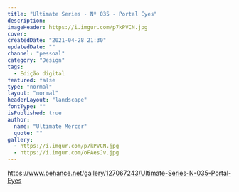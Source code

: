 ```yaml
---
title: "Ultimate Series - Nº 035 - Portal Eyes"
description:
imageHeader: https://i.imgur.com/p7kPVCN.jpg
cover:
createdDate: "2021-04-28 21:30"
updatedDate: ""
channel: "pessoal"
category: "Design"
tags:
  - Edição digital
featured: false
type: "normal"
layout: "normal"
headerLayout: "landscape"
fontType: ""
isPublished: true
author:
  name: "Ultimate Mercer"
  quote: ""
gallery:
  - https://i.imgur.com/p7kPVCN.jpg
  - https://i.imgur.com/oFAesJv.jpg
---
```


https://www.behance.net/gallery/127067243/Ultimate-Series-N-035-Portal-Eyes
